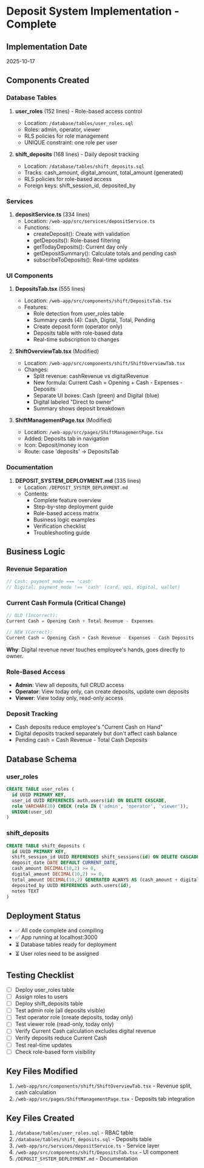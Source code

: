 # Deposit System Implementation - Complete

## Implementation Date
2025-10-17

## Components Created

### Database Tables
1. **user_roles** (152 lines) - Role-based access control
   - Location: `/database/tables/user_roles.sql`
   - Roles: admin, operator, viewer
   - RLS policies for role management
   - UNIQUE constraint: one role per user

2. **shift_deposits** (168 lines) - Daily deposit tracking
   - Location: `/database/tables/shift_deposits.sql`
   - Tracks: cash_amount, digital_amount, total_amount (generated)
   - RLS policies for role-based access
   - Foreign keys: shift_session_id, deposited_by

### Services
1. **depositService.ts** (334 lines)
   - Location: `/web-app/src/services/depositService.ts`
   - Functions:
     - createDeposit(): Create with validation
     - getDeposits(): Role-based filtering
     - getTodayDeposits(): Current day only
     - getDepositSummary(): Calculate totals and pending cash
     - subscribeToDeposits(): Real-time updates

### UI Components
1. **DepositsTab.tsx** (555 lines)
   - Location: `/web-app/src/components/shift/DepositsTab.tsx`
   - Features:
     - Role detection from user_roles table
     - Summary cards (4): Cash, Digital, Total, Pending
     - Create deposit form (operator only)
     - Deposits table with role-based data
     - Real-time subscription to changes

2. **ShiftOverviewTab.tsx** (Modified)
   - Location: `/web-app/src/components/shift/ShiftOverviewTab.tsx`
   - Changes:
     - Split revenue: cashRevenue vs digitalRevenue
     - New formula: Current Cash = Opening + Cash - Expenses - Deposits
     - Separate UI boxes: Cash (green) and Digital (blue)
     - Digital labeled "Direct to owner"
     - Summary shows deposit breakdown

3. **ShiftManagementPage.tsx** (Modified)
   - Location: `/web-app/src/pages/ShiftManagementPage.tsx`
   - Added: Deposits tab in navigation
   - Icon: Deposit/money icon
   - Route: case 'deposits' → DepositsTab

### Documentation
1. **DEPOSIT_SYSTEM_DEPLOYMENT.md** (335 lines)
   - Location: `/DEPOSIT_SYSTEM_DEPLOYMENT.md`
   - Contents:
     - Complete feature overview
     - Step-by-step deployment guide
     - Role-based access matrix
     - Business logic examples
     - Verification checklist
     - Troubleshooting guide

## Business Logic

### Revenue Separation
```typescript
// Cash: payment_mode === 'cash'
// Digital: payment_mode !== 'cash' (card, upi, digital, wallet)
```

### Current Cash Formula (Critical Change)
```typescript
// OLD (Incorrect):
Current Cash = Opening Cash + Total Revenue - Expenses

// NEW (Correct):
Current Cash = Opening Cash + Cash Revenue - Expenses - Cash Deposits
```

**Why**: Digital revenue never touches employee's hands, goes directly to owner.

### Role-Based Access
- **Admin**: View all deposits, full CRUD access
- **Operator**: View today only, can create deposits, update own deposits
- **Viewer**: View today only, read-only access

### Deposit Tracking
- Cash deposits reduce employee's "Current Cash on Hand"
- Digital deposits tracked separately but don't affect cash balance
- Pending cash = Cash Revenue - Total Cash Deposits

## Database Schema

### user_roles
```sql
CREATE TABLE user_roles (
  id UUID PRIMARY KEY,
  user_id UUID REFERENCES auth.users(id) ON DELETE CASCADE,
  role VARCHAR(20) CHECK (role IN ('admin', 'operator', 'viewer')),
  UNIQUE(user_id)
)
```

### shift_deposits
```sql
CREATE TABLE shift_deposits (
  id UUID PRIMARY KEY,
  shift_session_id UUID REFERENCES shift_sessions(id) ON DELETE CASCADE,
  deposit_date DATE DEFAULT CURRENT_DATE,
  cash_amount DECIMAL(10,2) >= 0,
  digital_amount DECIMAL(10,2) >= 0,
  total_amount DECIMAL(10,2) GENERATED ALWAYS AS (cash_amount + digital_amount) STORED,
  deposited_by UUID REFERENCES auth.users(id),
  notes TEXT
)
```

## Deployment Status
- ✅ All code complete and compiling
- ✅ App running at localhost:3000
- ⏳ Database tables ready for deployment
- ⏳ User roles need to be assigned

## Testing Checklist
- [ ] Deploy user_roles table
- [ ] Assign roles to users
- [ ] Deploy shift_deposits table
- [ ] Test admin role (all deposits visible)
- [ ] Test operator role (create deposits, today only)
- [ ] Test viewer role (read-only, today only)
- [ ] Verify Current Cash calculation excludes digital revenue
- [ ] Verify deposits reduce Current Cash
- [ ] Test real-time updates
- [ ] Check role-based form visibility

## Key Files Modified
1. `/web-app/src/components/shift/ShiftOverviewTab.tsx` - Revenue split, cash calculation
2. `/web-app/src/pages/ShiftManagementPage.tsx` - Deposits tab integration

## Key Files Created
1. `/database/tables/user_roles.sql` - RBAC table
2. `/database/tables/shift_deposits.sql` - Deposits table
3. `/web-app/src/services/depositService.ts` - Service layer
4. `/web-app/src/components/shift/DepositsTab.tsx` - UI component
5. `/DEPOSIT_SYSTEM_DEPLOYMENT.md` - Documentation

